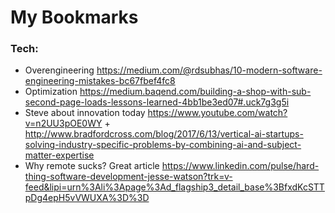 My Bookmarks 
============

### Tech:
* Overengineering https://medium.com/@rdsubhas/10-modern-software-engineering-mistakes-bc67fbef4fc8
* Optimization https://medium.baqend.com/building-a-shop-with-sub-second-page-loads-lessons-learned-4bb1be3ed07#.uck7g3g5i
* Steve about innovation today https://www.youtube.com/watch?v=n2UU3pOE0WY + http://www.bradfordcross.com/blog/2017/6/13/vertical-ai-startups-solving-industry-specific-problems-by-combining-ai-and-subject-matter-expertise
* Why remote sucks? Great article https://www.linkedin.com/pulse/hard-thing-software-development-jesse-watson?trk=v-feed&lipi=urn%3Ali%3Apage%3Ad_flagship3_detail_base%3BfxdKcSTTpDg4epH5vVWUXA%3D%3D
